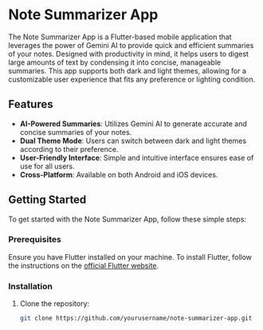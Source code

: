 # Note Summarizer App

The Note Summarizer App is a Flutter-based mobile application that leverages the power of Gemini AI to provide quick and efficient summaries of your notes. Designed with productivity in mind, it helps users to digest large amounts of text by condensing it into concise, manageable summaries. This app supports both dark and light themes, allowing for a customizable user experience that fits any preference or lighting condition.

## Features

- **AI-Powered Summaries**: Utilizes Gemini AI to generate accurate and concise summaries of your notes.
- **Dual Theme Mode**: Users can switch between dark and light themes according to their preference.
- **User-Friendly Interface**: Simple and intuitive interface ensures ease of use for all users.
- **Cross-Platform**: Available on both Android and iOS devices.

## Getting Started

To get started with the Note Summarizer App, follow these simple steps:

### Prerequisites

Ensure you have Flutter installed on your machine. To install Flutter, follow the instructions on the [official Flutter website](https://flutter.dev/docs/get-started/install).

### Installation

1. Clone the repository:
   ```bash
   git clone https://github.com/yourusername/note-summarizer-app.git